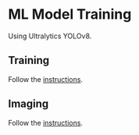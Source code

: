 # ML Model Training

Using Ultralytics YOLOv8.

## Training

Follow the [instructions](https://uwarg-docs.atlassian.net/l/cp/XBXNaCnx).

## Imaging

Follow the [instructions](https://uwarg-docs.atlassian.net/l/cp/JuBLUpJr).
